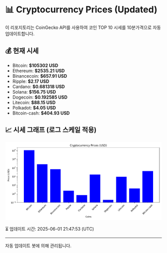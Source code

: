 
# 📊 Cryptocurrency Prices (Updated)

이 리포지토리는 CoinGecko API를 사용하여 코인 TOP 10 시세를 10분가격으로 자동 업데이트합니다.

## 💰 현재 시세
- Bitcoin: **$105302 USD**
- Ethereum: **$2535.21 USD**
- Binancecoin: **$657.91 USD**
- Ripple: **$2.17 USD**
- Cardano: **$0.681318 USD**
- Solana: **$156.75 USD**
- Dogecoin: **$0.192585 USD**
- Litecoin: **$88.15 USD**
- Polkadot: **$4.05 USD**
- Bitcoin-cash: **$404.93 USD**

## 📈 시세 그래프 (로그 스케일 적용)
![Crypto Prices](crypto_prices.png)

⏳ 업데이트 시간: 2025-06-01 21:47:53 (UTC)

---
자동 업데이트 봇에 의해 관리됩니다.
